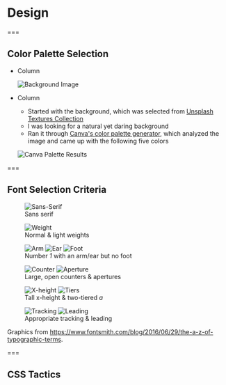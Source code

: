 <!-- .slide: id="design-design" -->

# Design

===

<!-- .slide: class="columns layout" id="design-color-selection" -->

## Color Palette Selection

- Column

    ![Background Image](dakboard/img/purply-derply-background.jpg)

- Column

    - Started with the background, which was selected from [Unsplash Textures Collection](https://unsplash.com/t/textures-patterns)
    - I was looking for a natural yet daring background
    - Ran it through [Canva's color palette generator](https://www.canva.com/colors/color-palette-generator/), which analyzed the image and came up with the following five colors

    ![Canva Palette Results](dakboard/img/purply-derply-canva-palette.png)

===

<!-- .slide: id="design-font-selection" -->

<style>
    #design-font-selection img {
        height: 250px;
    }
</style>

## Font Selection Criteria

<div class="figures">
    <figure class="fragment">
        <img alt="Sans-Serif" src="dakboard/img/font-anatomy/sans-serif.png" />
        <figcaption>Sans serif</figcaption>
    </figure>
    <figure class="fragment">
        <img alt="Weight" src="dakboard/img/font-anatomy/weights.png" />
        <figcaption>Normal & light weights</figcaption>
    </figure>
    <figure class="fragment">
        <img alt="Arm" src="dakboard/img/font-anatomy/arm.png" />
        <img alt="Ear" src="dakboard/img/font-anatomy/ear.png" />
        <img alt="Foot" src="dakboard/img/font-anatomy/foot.png" />
        <figcaption>Number <em>1</em> with an arm/ear but no foot</figcaption>
    </figure>
    <figure class="fragment">
        <img alt="Counter" src="dakboard/img/font-anatomy/counter.png" />
        <img alt="Aperture" src="dakboard/img/font-anatomy/aperture.png" />
        <figcaption>Large, open counters & apertures</figcaption>
    </figure>
    <figure class="fragment">
        <img alt="X-height" src="dakboard/img/font-anatomy/x-height.png" />
        <img alt="Tiers" src="dakboard/img/font-anatomy/tiers.png" />
        <figcaption>Tall x-height & two-tiered <em>a</em></figcaption>
    </figure>
    <figure class="fragment">
        <img alt="Tracking" src="dakboard/img/font-anatomy/tracking.png" />
        <img alt="Leading" src="dakboard/img/font-anatomy/leading.png" />
        <figcaption>Appropriate tracking & leading</figcaption>
    </figure>
</div>
<p>Graphics from <a href="https://www.fontsmith.com/blog/2016/06/29/the-a-z-of-typographic-terms">https://www.fontsmith.com/blog/2016/06/29/the-a-z-of-typographic-terms</a>.</p>

===

<!-- .slide: id="design-css-tactics" -->

## CSS Tactics
